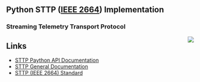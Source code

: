 ## Python STTP ([IEEE 2664](https://standards.ieee.org/project/2664.html)) Implementation
### Streaming Telemetry Transport Protocol

<!--- Do not make this image location relative, README.md in root is a symbolic reference to one in docs. See CreateReadMeSymLink.cmd for more information. --->
<img align="right" src="assets/sttp.png">



## Links

* [STTP Paython API Documentation](https://sttp.github.io/pyapi/)
* [STTP General Documentation](https://sttp.github.io/documentation/)
* [STTP (IEEE 2664) Standard](https://standards.ieee.org/project/2664.html)
